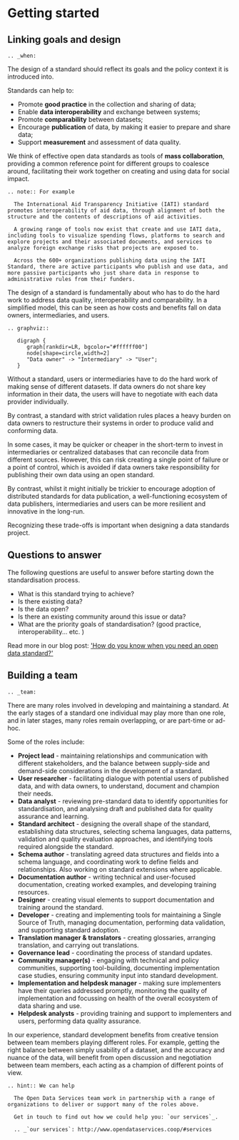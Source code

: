 # Getting started

## Linking goals and design

```eval_rst
.. _when:
```

The design of a standard should reflect its goals and the policy context it is introduced into. 

Standards can help to:

* Promote **good practice** in the collection and sharing of data;
* Enable **data interoperability** and exchange between systems;
* Promote **comparability** between datasets;
* Encourage **publication** of data, by making it easier to prepare and share data;
* Support **measurement** and assessment of data quality.

We think of effective open data standards as tools of **mass collaboration**, providing a common reference point for different groups to coalesce around, facilitating their work together on creating and using data for social impact. 

```eval_rst
.. note:: For example

  The International Aid Transparency Initiative (IATI) standard promotes interoperability of aid data, through alignment of both the structure and the contents of descriptions of aid activities.

  A growing range of tools now exist that create and use IATI data, including tools to visualize spending flows, platforms to search and explore projects and their associated documents, and services to analyze foreign exchange risks that projects are exposed to. 

  Across the 600+ organizations publishing data using the IATI Standard, there are active participants who publish and use data, and more passive participants who just share data in response to administrative rules from their funders.

```

The design of a standard is fundamentally about who has to do the hard work to address data quality, interoperability and comparability. In a simplified model, this can be seen as how costs and benefits fall on data owners, intermediaries, and users. 

```eval_rst
.. graphviz::

   digraph {
      graph[rankdir=LR, bgcolor="#ffffff00"]
      node[shape=circle,width=2]
      "Data owner" -> "Intermediary" -> "User";
   }

```

Without a standard, users or intermediaries have to do the hard work of making sense of different datasets. If data owners do not share key information in their data, the users will have to negotiate with each data provider individually. 

By contrast, a standard with strict validation rules places a heavy burden on data owners to restructure their systems in order to produce valid and conforming data. 

In some cases, it may be quicker or cheaper in the short-term to invest in intermediaries or centralized databases that can reconcile data from different sources. However, this can risk creating a single point of failure or a point of control, which is avoided if data owners take responsibility for publishing their own data using an open standard. 

By contrast, whilst it might initially be trickier to encourage adoption of distributed standards for data publication, a well-functioning ecosystem of data publishers, intermediaries and users can be more resilient and innovative in the long-run.

Recognizing these trade-offs is important when designing a data standards project.

## Questions to answer

The following questions are useful to answer before starting down the standardisation process.

* What is this standard trying to achieve?
* Is there existing data?
* Is the data open?
* Is there an existing community around this issue or data?
* What are the priority goals of standardisation? (good practice, interoperability... etc. )

Read more in our blog post: ['How do you know when you need an open data standard?'](http://www.opendataservices.coop/blog/2017/11/21/how-do-you-know-when-you-need-a-standard)


## Building a team

```eval_rst
.. _team:
```

There are many roles involved in developing and maintaining a standard. At the early stages of a standard one individual may play more than one role, and in later stages, many roles remain overlapping, or are part-time or ad-hoc. 

Some of the roles include:

* **Project lead** - maintaining relationships and communication with different stakeholders, and the balance between supply-side and demand-side considerations in the development of a standard. 
* **User researcher** - facilitating dialogue with potential users of published data, and with data owners, to understand, document and champion their needs. 
* **Data analyst** - reviewing pre-standard data to identify opportunities for standardisation, and analysing draft and published data for quality assurance and learning. 
* **Standard architect** - designing the overall shape of the standard, establishing data structures, selecting schema languages, data patterns, validation and quality evaluation approaches, and identifying tools required alongside the standard.
* **Schema author** - translating agreed data structures and fields into a schema language, and coordinating work to define fields and relationships. Also working on standard extensions where applicable. 
* **Documentation author** - writing technical and user-focused documentation, creating worked examples, and developing training resources.
* **Designer** - creating visual elements to support documentation and training around the standard. 
* **Developer** - creating and implementing tools for maintaining a Single Source of Truth, managing documentation, performing data validation, and supporting standard adoption. 
* **Translation manager & translators** - creating glossaries, arranging translation, and carrying out translations.
* **Governance lead** - coordinating the process of standard updates.
* **Community manager(s)** - engaging with technical and policy communities, supporting tool-building, documenting implementation case studies, ensuring community input into standard development. 
* **Implementation and helpdesk manager** - making sure implementers have their queries addressed promptly, monitoring the quality of implementation and focussing on health of the overall ecosystem of data sharing and use.
* **Helpdesk analysts** - providing training and support to implementers and users, performing data quality assurance.

In our experience, standard development benefits from creative tension between team members playing different roles. For example, getting the right balance between simply usability of a dataset, and the accuracy and nuance of the data, will benefit from open discussion and negotiation between team members, each acting as a champion of different points of view. 


```eval_rst
.. hint:: We can help

  The Open Data Services team work in partnership with a range of organizations to deliver or support many of the roles above. 

  Get in touch to find out how we could help you: `our services`_.

  .. _`our services`: http://www.opendataservices.coop/#services

```